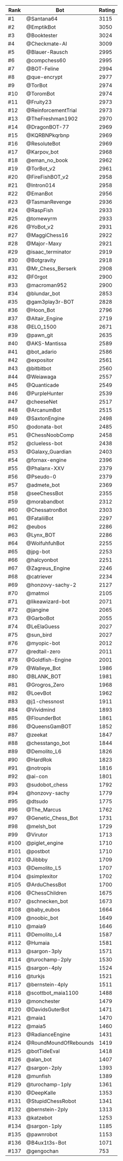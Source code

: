 Rank|Bot|Rating
---|---|---
#1|@Santana64|3115
#2|@EmptikBot|3050
#3|@Booktester|3024
#4|@Checkmate-AI|3009
#5|@Blauer-Rausch|2995
#6|@compchess60|2995
#7|@BOT-Feline|2994
#8|@que-encrypt|2977
#9|@TorBot|2974
#10|@ToromBot|2974
#11|@Fruity23|2973
#12|@ReinforcementTrial|2973
#13|@TheFreshman1902|2970
#14|@DragonBOT-77|2969
#15|@KQRBNPkqrbnp|2969
#16|@ResoluteBot|2969
#17|@Karpov_bot|2968
#18|@eman_no_book|2962
#19|@TorBot_v2|2961
#20|@FireFishBOT_v2|2958
#21|@Intron014|2958
#22|@EmanBot|2956
#23|@TasmanRevenge|2936
#24|@RaspFish|2933
#25|@tomewyrm|2933
#26|@YoBot_v2|2931
#27|@MaggiChess16|2922
#28|@Major-Maxy|2921
#29|@isaac_terminator|2919
#30|@Botgravity|2918
#31|@Mr_Chess_Berserk|2908
#32|@F0rgot|2900
#33|@macroman952|2900
#34|@blundar_bot|2853
#35|@gam3play3r-BOT|2828
#36|@Hoon_Bot|2796
#37|@Altair_Engine|2719
#38|@ELO_1500|2671
#39|@pawn_git|2635
#40|@AKS-Mantissa|2589
#41|@bot_adario|2586
#42|@expositor|2561
#43|@bitbitbot|2560
#44|@Weiawaga|2557
#45|@Quanticade|2549
#46|@PurpleHunter|2539
#47|@cheeseNet|2517
#48|@ArcanumBot|2515
#49|@SaxtonEngine|2498
#50|@odonata-bot|2485
#51|@ChessNoobComp|2458
#52|@clueless-bot|2438
#53|@Galaxy_Guardian|2403
#54|@fornax-engine|2396
#55|@Phalanx-XXV|2379
#56|@Pseudo-0|2379
#57|@admete_bot|2369
#58|@seeChessBot|2355
#59|@morabandbot|2312
#60|@ChessatronBot|2303
#61|@FataliiBot|2297
#62|@eubos|2286
#63|@Lynx_BOT|2286
#64|@WolfuhfuhBot|2255
#65|@jpg-bot|2253
#66|@halcyonbot|2251
#67|@Zagreus_Engine|2246
#68|@catriever|2234
#69|@honzovy-sachy-2|2127
#70|@matmoi|2105
#71|@likeawizard-bot|2071
#72|@jangine|2065
#73|@GarboBot|2055
#74|@LeElaGuess|2027
#75|@sun_bird|2027
#76|@myopic-bot|2012
#77|@redtail-zero|2011
#78|@Goldfish-Engine|2001
#79|@Walleye_Bot|1986
#80|@BLANK_BOT|1981
#81|@Grogros_Zero|1968
#82|@LoevBot|1962
#83|@j1-chessnost|1911
#84|@Vividmind|1893
#85|@FlounderBot|1861
#86|@QueensGamBOT|1852
#87|@zeekat|1847
#88|@chesstango_bot|1844
#89|@Demolito_L6|1826
#90|@HardRok|1823
#91|@notropis|1816
#92|@ai-con|1801
#93|@sudobot_chess|1792
#94|@honzovy-sachy|1779
#95|@dtsudo|1775
#96|@The_Marcus|1762
#97|@Genetic_Chess_Bot|1731
#98|@melsh_bot|1729
#99|@Virutor|1713
#100|@piglet_engine|1710
#101|@postbot|1710
#102|@Jibbby|1709
#103|@Demolito_L5|1707
#104|@simplexitor|1702
#105|@ArduChessBot|1700
#106|@ChessChildren|1675
#107|@schnecken_bot|1673
#108|@baby_eubos|1664
#109|@noobic_bot|1649
#110|@maia9|1646
#111|@Demolito_L4|1587
#112|@Humaia|1581
#113|@sargon-3ply|1571
#114|@turochamp-2ply|1530
#115|@sargon-4ply|1524
#116|@turkjs|1521
#117|@bernstein-4ply|1511
#118|@scottbot_maia1100|1488
#119|@monchester|1479
#120|@DavidsGuterBot|1471
#121|@maia1|1470
#122|@maia5|1460
#123|@RadianceEngine|1431
#124|@RoundMoundOfRebounds|1419
#125|@botTideEval|1418
#126|@alan_bot|1407
#127|@sargon-2ply|1393
#128|@munfish|1389
#129|@turochamp-1ply|1361
#130|@DeepKalle|1353
#131|@StupidChessRobot|1341
#132|@bernstein-2ply|1313
#133|@katzebot|1253
#134|@sargon-1ply|1185
#135|@pawnrobot|1153
#136|@B4ux1t3s-Bot|1071
#137|@gengochan|753
